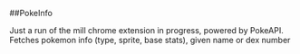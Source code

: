 ##PokeInfo

Just a run of the mill chrome extension in progress, powered by PokeAPI.
Fetches pokemon info (type, sprite, base stats), given name or dex number
